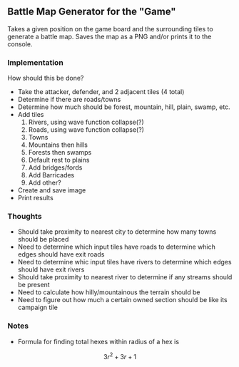 ## Battle Map Generator for the "Game"

Takes a given position on the game board and the surrounding tiles to generate a battle map. Saves the map as a PNG and/or prints it to the console.

### Implementation

How should this be done?

- Take the attacker, defender, and 2 adjacent tiles (4 total)
- Determine if there are roads/towns
- Determine how much should be forest, mountain, hill, plain, swamp, etc.
- Add tiles
    1. Rivers, using wave function collapse(?)
    1. Roads, using wave function collapse(?)
    1. Towns
    1. Mountains then hills
    1. Forests then swamps
    1. Default rest to plains
    1. Add bridges/fords
    1. Add Barricades
    1. Add other?
- Create and save image
- Print results

### Thoughts

- Should take proximity to nearest city to determine how many towns should be placed
- Need to determine which input tiles have roads to determine which edges should have exit roads
- Need to determine whic input tiles have rivers to determine which edges should have exit rivers
- Should take proximity to nearest river to determine if any streams should be present
- Need to calculate how hilly/mountainous the terrain should be
- Need to figure out how much a certain owned section should be like its campaign tile

### Notes


- Formula for finding total hexes within radius of a hex is
 ``` math
 3r^2 + 3r + 1
 ```